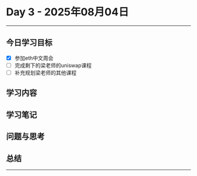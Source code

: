 # Day 3 - 2025年08月04日 

---

## 今日学习目标

- [x] 参加eth中文周会
- [ ] 完成剩下的梁老师的uniswap课程
- [ ] 补充规划梁老师的其他课程

## 学习内容


## 学习笔记


## 问题与思考


## 总结


---
